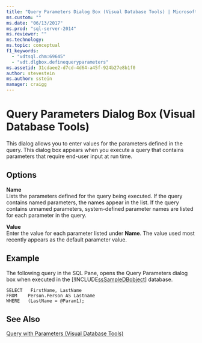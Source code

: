 ```yaml
---
title: "Query Parameters Dialog Box (Visual Database Tools) | Microsoft Docs"
ms.custom: ""
ms.date: "06/13/2017"
ms.prod: "sql-server-2014"
ms.reviewer: ""
ms.technology:
ms.topic: conceptual
f1_keywords: 
  - "vdtsql.chm:69645"
  - "vdt.dlgbox.definequeryparameters"
ms.assetid: 31cdaee2-d7cd-4d64-a45f-924b27e8b1f0
author: stevestein
ms.author: sstein
manager: craigg
---
```

# Query Parameters Dialog Box (Visual Database Tools)
  This dialog allows you to enter values for the parameters defined in the query. This dialog box appears when you execute a query that contains parameters that require end-user input at run time.  
  
## Options  
 **Name**  
 Lists the parameters defined for the query being executed. If the query contains named parameters, the names appear in the list. If the query contains unnamed parameters, system-defined parameter names are listed for each parameter in the query.  
  
 **Value**  
 Enter the value for each parameter listed under **Name**. The value used most recently appears as the default parameter value.  
  
## Example  
 The following query in the SQL Pane, opens the Query Parameters dialog box when executed in the [!INCLUDE[ssSampleDBobject](../../includes/sssampledbobject-md.md)] database.  
  
```  
SELECT   FirstName, LastName  
FROM    Person.Person AS Lastname  
WHERE   (LastName = @Param1);  
```  
  
## See Also  
 [Query with Parameters &#40;Visual Database Tools&#41;](visual-database-tools.md)  
  
  

